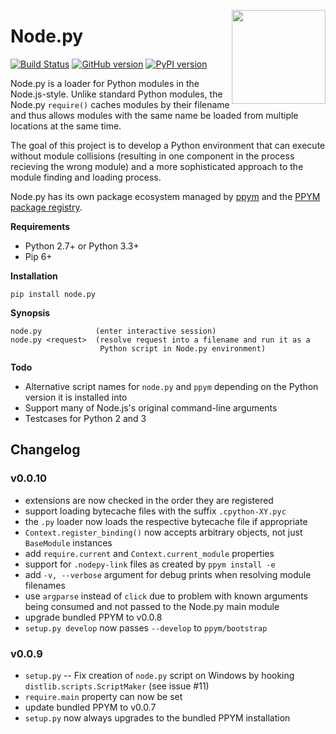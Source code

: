 <img src="https://i.imgur.com/IfmOKFI.png" align="right" width="150px"></img>

# Node.py

[![Build Status](https://travis-ci.org/nodepy/nodepy.svg?branch=master)](https://travis-ci.org/nodepy/nodepy)
[![GitHub version](https://badge.fury.io/gh/nodepy%2Fnodepy.svg)](https://badge.fury.io/gh/nodepy%2Fnodepy)
[![PyPI version](https://badge.fury.io/py/node.py.svg)](https://badge.fury.io/py/node.py)

Node.py is a loader for Python modules in the Node.js-style. Unlike standard
Python modules, the Node.py `require()` caches modules by their filename and
thus allows modules with the same name be loaded from multiple locations at
the same time.

The goal of this project is to develop a Python environment that can execute
without module collisions (resulting in one component in the process recieving
the wrong module) and a more sophisticated approach to the module finding and
loading process.

Node.py has its own package ecosystem managed by [ppym] and the
[PPYM package registry].

  [ppym]: https://github.com/nodepy/ppym
  [PPYM package registry]: https://github.com/nodepy/ppym-registry

__Requirements__

- Python 2.7+ or Python 3.3+
- Pip 6+

__Installation__

    pip install node.py

__Synopsis__

    node.py            (enter interactive session)
    node.py <request>  (resolve request into a filename and run it as a
                        Python script in Node.py environment)

__Todo__

- Alternative script names for `node.py` and `ppym` depending on the Python
  version it is installed into
- Support many of Node.js's original command-line arguments
- Testcases for Python 2 and 3

## Changelog

### v0.0.10

- extensions are now checked in the order they are registered
- support loading bytecache files with the suffix `.cpython-XY.pyc`
- the `.py` loader now loads the respective bytecache file if appropriate
- `Context.register_binding()` now accepts arbitrary objects, not just
  `BaseModule` instances
- add `require.current` and `Context.current_module` properties
- support for `.nodepy-link` files as created by `ppym install -e`
- add `-v, --verbose` argument for debug prints when resolving module filenames
- use `argparse` instead of `click` due to problem with known arguments
  being consumed and not passed to the Node.py main module
- upgrade bundled PPYM to v0.0.8
- `setup.py develop` now passes `--develop` to `ppym/bootstrap`

### v0.0.9

- `setup.py` -- Fix creation of `node.py` script on Windows by hooking
  `distlib.scripts.ScriptMaker` (see issue #11)
- `require.main` property can now be set
- update bundled PPYM to v0.0.7
- `setup.py` now always upgrades to the bundled PPYM installation
